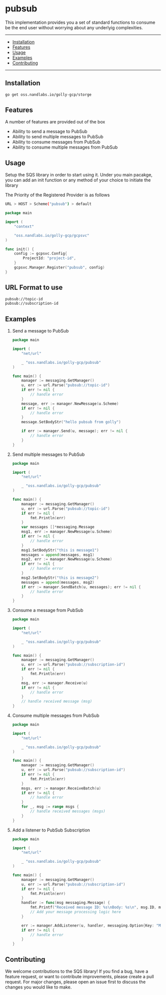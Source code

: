 # pubsub

This implementation provides you a set of standard functions to consume be the end user without worrying about any underlyig complexities.

---

- [Installation](#installation)
- [Features](#features)
- [Usage](#usage)
- [Examples](#examples)
- [Contributing](#contributing)

---

## Installation

```bash
go get oss.nandlabs.io/golly-gcp/storge
```

## Features

A number of features are provided out of the box

- Ability to send a message to PubSub
- Ability to send multiple messages to PubSub
- Ability to consume messages from PubSub
- Ability to consume multiple messages from PubSub

## Usage

Setup the SQS library in order to start using it.
Under you main pacakge, you can add an init function or any method of your choice to initiate the library

The Priority of the Registered Provider is as follows

```bash
URL > HOST > Scheme("pubsub") > default
```

```go
package main

import (
    "context"

    "oss.nandlabs.io/golly-gcp/gcpsvc"
)

func init() {
    config := gcpsvc.Config{
        ProjectId: "project-id",
    }
    gcpsvc.Manager.Register("pubsub", config)
}
```

## URL Format to use

```bash
pubsub://topic-id
pubsub://subscription-id
```

## Examples

1. Send a message to PubSub

    ```go
    package main

    import (
        "net/url"

        _ "oss.nandlabs.io/golly-gcp/pubsub"
    )

    func main() {
        manager := messaging.GetManager()
        u, err := url.Parse("pubsub://topic-id")
        if err != nil {
            // handle error
        }
        message, err := manager.NewMessage(u.Scheme)
        if err != nil {
            // handle error
        }
        message.SetBodyStr("hello pubsub from golly")

        if err := manager.Send(u, message); err != nil {
            // handle error
        }
    } 
    ```

2. Send multiple messages to PubSub

    ```go
    package main

    import (
        "net/url"

        _ "oss.nandlabs.io/golly-gcp/pubsub"
    )
    
    func main() {
        manager := messaging.GetManager()
        u, err := url.Parse("pubsub://topic-id")
        if err != nil {
            fmt.Println(err)
        }
        var messages []*messaging.Message
        msg1, err := manager.NewMessage(u.Scheme)
        if err != nil {
            // handle error
        }
        msg1.SetBodyStr("this is message1")
        messages = append(messages, msg1)
        msg2, err := manager.NewMessage(u.Scheme)
        if err != nil {
            // handle error
        }
        msg2.SetBodyStr("this is message2")
        messages = append(messages, msg2)
        if err := manager.SendBatch(u, messages); err != nil {
            // handle error
        }
    }
    ```

3. Consume a message from PubSub

    ```go
    package main

    import (
        "net/url"

        _ "oss.nandlabs.io/golly-gcp/pubsub"
    )
    
    func main() {
        manager := messaging.GetManager()
        u, err := url.Parse("pubsub://subscription-id")
        if err != nil {
            fmt.Println(err)
        }
        msg, err := manager.Receive(u)
        if err != nil {
            // handle error
        }
        // handle received message (msg)
    }
    ```

4. Consume multiple messages from PubSub

    ```go
    package main

    import (
        "net/url"

        _ "oss.nandlabs.io/golly-gcp/pubsub"
    )
    
    func main() {
        manager := messaging.GetManager()
        u, err := url.Parse("pubsub://subscription-id")
        if err != nil {
            fmt.Println(err)
        }
        msgs, err := manager.ReceiveBatch(u)
        if err != nil {
            // handle error
        }
        for _, msg := range msgs {
            // handle received messages (msgs)
        }
    }
    ```

5. Add a listener to PubSub Subscription

    ```go
    package main

    import (
        "net/url"

        _ "oss.nandlabs.io/golly-gcp/pubsub"
    )
    
    func main() {
        manager := messaging.GetManager()
        u, err := url.Parse("pubsub://subscription-id")
        if err != nil {
            fmt.Println(err)
        }
        handler := func(msg messaging.Message) {
            fmt.Printf("Received message ID: %s\nBody: %s\n", msg.ID, msg.Body)
            // Add your message processing logic here
        }

        err := manager.AddListener(u, handler, messaging.Option{Key: "MaxMessages", Value: int32(5)}, messaging.Option{Key: "WaitTime", Value: int32(10)})
        if err != nil {
            // handle error
        }
    }
    ```

## Contributing

We welcome contributions to the SQS library! If you find a bug, have a feature request, or want to contribute improvements, please create a pull request. For major changes, please open an issue first to discuss the changes you would like to make.

